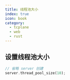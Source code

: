 ```yaml
---
title: 线程池大小
index: true
icon: book
category:
  - tcplane
  - web
  - rust
---
```


## 设置线程池大小

```rust
// 省略 server 创建
server.thread_pool_size(10);
```
